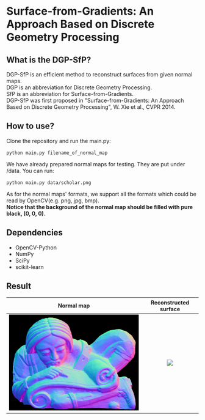 # Surface-from-Gradients: An Approach Based on Discrete Geometry Processing

## What is the DGP-SfP?
DGP-SfP is an efficient method to reconstruct surfaces from given normal maps.<br>
DGP is an abbreviation for Discrete Geometry Processing.<br>
SfP is an abbreviation for Surface-from-Gradients.<br>
DGP-SfP was first proposed in "Surface-from-Gradients: An Approach Based on Discrete Geometry Processing", W. Xie et al., CVPR 2014.

## How to use?
Clone the repository and run the main.py:
```
python main.py filename_of_normal_map
```

We have already prepared normal maps for testing. They are put under /data. You can run:
```
python main.py data/scholar.png
```

As for the normal maps' formats, we support all the formats which could be read by OpenCV(e.g. png, jpg, bmp).<br>
**Notice that the background of the normal map should be filled with pure black, (0, 0, 0)**.

## Dependencies
- OpenCV-Python
- NumPy
- SciPy
- scikit-learn


## Result

Normal map             |  Reconstructed surface 
:-------------------------:|:-------------------------:
<img src="data/scholar.png" width="512px">  |  <img src="data/scholar.gif" width="512px">
